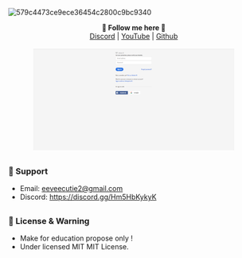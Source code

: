 ![579c4473ce9ece36454c2800c9bc9340](https://user-images.githubusercontent.com/76861567/164463350-59ca961b-fc1c-476e-b3e1-95d1856a6c77.png)
<p align='center'>
  <b>🎨 Follow me here 🎨</b><br>  
  <a href="https://discord.gg/Hm5HbKykyK">Discord</a> |
  <a href="https://www.youtube.com/channel/UCIYU10MOnR9ppunHAQIcfxw">YouTube</a> |
  <a href="https://github.com/pinkythegawd">Github</a><br><br>
  <img src="https://raw.githubusercontent.com/pinkythegawd/adobe-phishing-page/main/demo/demo.PNG" style="width: 80%">
</p>

##   

### 🧰 Support
- Email: <eeveecutie2@gmail.com>
- Discord: https://discord.gg/Hm5HbKykyK

##  

### 📜 License & Warning
- Make for education propose only !
- Under licensed MIT MIT License.

##  
